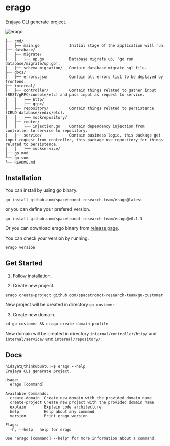 # erago
Erajaya CLI generate project.

![erago](https://github.com/spacetronot-research-team/erago/assets/57469556/10dc6e4c-25e7-4b48-bb9e-1e34348b8012)

```
├── cmd/
│   ├── main.go             Initial stage of the application will run.
├── database/
│   ├── migrate/
│   │   ├── up.go           Database migrate up, 'go run database/migrate/up.go'.
│   ├── schema_migration/   Contain database migrate sql file.
├── docs/
│   ├── errors.json         Contain all errors list to be deplayed by frontend.
├── internal/
│   ├── controller/         Contain things related to gather input (REST/gRPC/console/etc) and pass input as request to service.
│   │   ├── http/
│   │   ├── grpc/
│   ├── repository/         Contain things related to persistence (CRUD database/redis/etc).
│   │   ├── mockrepository/
│   ├── router/
│   │   ├── injection.go    Contain dependency injection from controller to service to repository.
│   ├── service/            Contain business logic, this package get input request from controller, this package use repository for things related to persistence.
│   │   ├── mockservice/
├── go.mod
└── go.sum
└── README.md
```

## Installation

You can install by using go binary.

```shell
go install github.com/spacetronot-research-team/erago@latest
```

or you can define your prefered version.

```shell
go install github.com/spacetronot-research-team/erago@v0.1.3
```

Or you can download erago binary from [release page](https://github.com/spacetronot-research-team/erago/releases).

You can check your version by running.

```shell
erago version
```

## Get Started

1. Follow installation.

2. Create new project.

```shell
erago create-project github.com/spacetronot-research-team/go-customer
```

New project will be created in directory `go-customer`.

3. Create new domain.

```shell
cd go-customer && erago create-domain profile
```

New domain will be created in directory `internal/controller/http/` and `internal/service/` and `internal/repository/`.

## Docs

```shell
hidayat@thinkubuntu:~$ erago --help
Erajaya CLI generate project.

Usage:
  erago [command]

Available Commands:
  create-domain  Create new domain with the provided domain name
  create-project Create new project with the provided domain name
  explain        Explain code architecture
  help           Help about any command
  version        Print erago version

Flags:
  -h, --help   help for erago

Use "erago [command] --help" for more information about a command.
```
